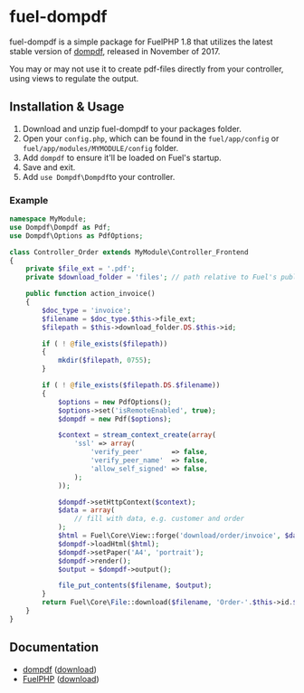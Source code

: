# fuel-dompdf
fuel-dompdf is a simple package for FuelPHP 1.8 that utilizes the latest stable version of [dompdf](https://github.com/dompdf/dompdf), released in November of 2017. 

You may or may not use it to create pdf-files directly from your controller, using views to regulate the output.

## Installation & Usage

1. Download and unzip fuel-dompdf to your packages folder.
2. Open your `config.php`, which can be found in the `fuel/app/config` or `fuel/app/modules/MYMODULE/config` folder.
3. Add `dompdf` to ensure it'll be loaded on Fuel's startup.
4. Save and exit.
5. Add `use Dompdf\Dompdf`to your controller.

### Example ###

```php
namespace MyModule;
use Dompdf\Dompdf as Pdf;
use Dompdf\Options as PdfOptions;

class Controller_Order extends MyModule\Controller_Frontend
{
	private $file_ext = '.pdf';
	private $download_folder = 'files'; // path relative to Fuel's public folder

	public function action_invoice()
	{
		$doc_type = 'invoice';
		$filename = $doc_type.$this->file_ext;
		$filepath = $this->download_folder.DS.$this->id;

		if ( ! @file_exists($filepath))
		{
			mkdir($filepath, 0755);
		}

		if ( ! @file_exists($filepath.DS.$filename))
		{
			$options = new PdfOptions();
			$options->set('isRemoteEnabled', true);
			$dompdf = new Pdf($options);

			$context = stream_context_create(array(
				'ssl' => array(
					'verify_peer'       => false,
					'verify_peer_name'  => false,
					'allow_self_signed' => false,
				);
			));	

			$dompdf->setHttpContext($context);
			$data = array(
				// fill with data, e.g. customer and order
			);
			$html = Fuel\Core\View::forge('download/order/invoice', $data);
			$dompdf->loadHtml($html);
			$dompdf->setPaper('A4', 'portrait');
			$dompdf->render();
			$output = $dompdf->output();

			file_put_contents($filename, $output);
		}
		return Fuel\Core\File::download($filename, 'Order-'.$this->id.$this->file_ext);
	}
}
```

## Documentation
* [dompdf](https://github.com/dompdf/dompdf) ([download](https://github.com/dompdf/dompdf/releases/tag/v0.8.2))
* [FuelPHP](https://fuelphp.com/docs/) ([download](https://www.fuelphp.com/downloads))

